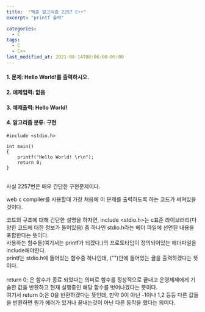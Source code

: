 ```yaml
---
title:  "백준 알고리즘 2257 C++"
excerpt: "printf 출력"

categories:
  - C
tags:
  - C
  - C++
last_modified_at: 2021-08-14T08:06:00-05:00
---
```

#### 1. 문제: Hello World!를 출력하시오.

#### 2. 예제입력: 없음

#### 3. 예제출력: Hello World!

#### 4. 알고리즘 분류: 구현



```
#include <stdio.h>

int main()
{
	printf("Hello World! \r\n");
	return 0;
}
```

<BR>사실 2257번은 매우 간단한 구현문제이다. 

web c compiler를 사용할때 가장 처음에 이 문제를 출력하도록 하는 코드가 써져있을것이다.

코드의 구조에 대해 간단한 설명을 하자면, include <stdio.h>는 c표준 라이브러리(다양한 코드에 대한 정보가 들어있음) 중 하나인 stdio.h라는 헤더 파일에 선언된 내용을 포함한다는 뜻이다.<BR>
사용하는 함수들(여기서는 printf가 되겠다.)의 프로토타입이 정의되어있는 헤더파일을 include해야한다.<BR>
printf는 stdio.h에 들어있는 함수중 하나인데, ("")안에 들어있는 글을 출력하겠다는 뜻이다.<BR><BR>
return 0; 은 함수가 종료 되었다는 의미로 함수를 정상적으로 끝내고 운영체제에게 기술한 값을 반환하고 현재 실행중인 해당 함수를 벗어나겠다는 뜻이다. <BR>
여기서 return 0;은 0을 반환하겠다는 뜻인데, 만약 0이 아닌 -1이나 1,2 등등 다른 값들을 반환하면 뭔가 에러가 있거나 끝내는것이 아닌 다른 동작을 했다는 의미다. <BR>
